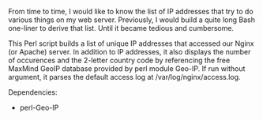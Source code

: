 From time to time, I would like to know the list of IP addresses that try to do various things on my web server. Previously, I would build a quite long Bash one-liner to derive that list. Until it became tedious and cumbersome.

This Perl script builds a list of unique IP addresses that accessed our Nginx (or Apache) server. In addition to IP addresses, it also displays the number of occurences and the 2-letter country code by referencing the free MaxMind GeoIP database provided by perl module Geo-IP. If run without argument, it parses the default access log at /var/log/nginx/access.log.

Dependencies:
- perl-Geo-IP
